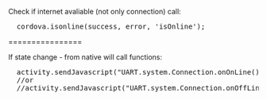 
Check if internet avaliable (not only connection) call:
<pre>
  cordova.isonline(success, error, 'isOnline');
</pre>
================

If state change - from native will call functions:
<pre>
  activity.sendJavascript("UART.system.Connection.onOnLine()");
  //or
  //activity.sendJavascript("UART.system.Connection.onOffLine()");
</pre>


